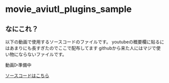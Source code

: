 # movie_aviutl_plugins_sample
## なにこれ？
以下の動画で使用するソースコードのファイルです。
youtubeの概要欄に貼るにはあまりにも長すぎたのでここで配布してます
githubから来た人にはマジで使い物にならないファイルです。

動画▷準備中

[ソースコードはこちら](https://github.com/yuratexi/movie_aviutl_plugins_sample/releases/latest)

